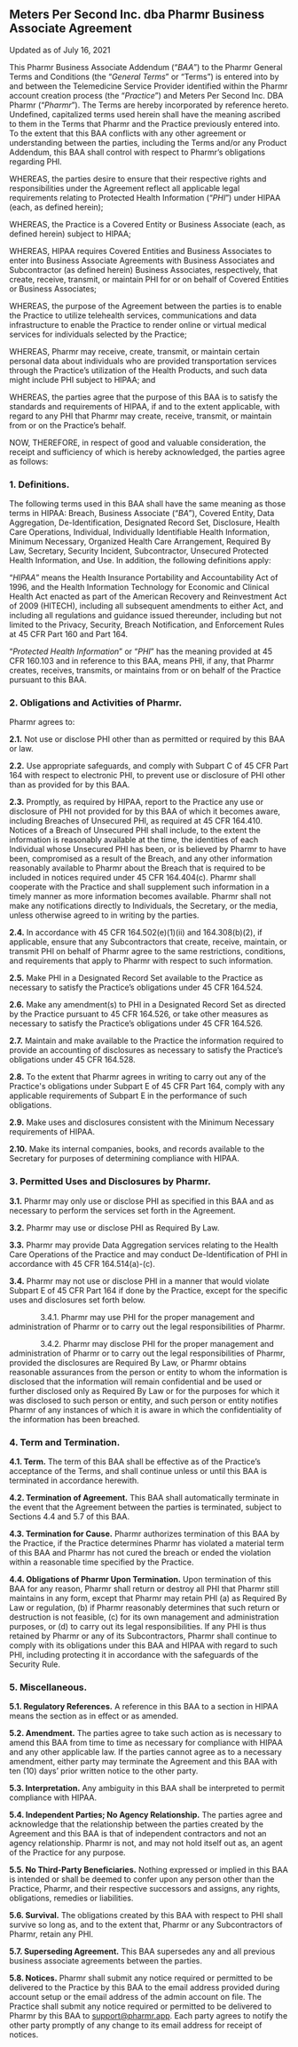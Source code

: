 ## Meters Per Second Inc. dba Pharmr Business Associate Agreement 
Updated as of July 16,  2021

This Pharmr Business Associate Addendum (“_BAA_”) to the Pharmr General Terms and Conditions (the “_General Terms_” or “Terms”) is entered into by and between the Telemedicine Service Provider identified within the Pharmr account creation process (the “_Practice_”) and Meters Per Second Inc. DBA Pharmr (“_Pharmr_”). The Terms are hereby incorporated by reference hereto. Undefined, capitalized terms used herein shall have the meaning ascribed to them in the Terms that Pharmr and the Practice previously entered into. To the extent that this BAA conflicts with any other agreement or understanding between the parties, including the Terms and/or any Product Addendum, this BAA shall control with respect to Pharmr’s obligations regarding PHI.

WHEREAS, the parties desire to ensure that their respective rights and responsibilities under the Agreement reflect all applicable legal requirements relating to Protected Health Information (“_PHI_”) under HIPAA (each, as defined herein);

WHEREAS, the Practice is a Covered Entity or Business Associate (each, as defined herein) subject to HIPAA;

WHEREAS, HIPAA requires Covered Entities and Business Associates to enter into Business Associate Agreements with Business Associates and Subcontractor (as defined herein) Business Associates, respectively, that create, receive, transmit, or maintain PHI for or on behalf of Covered Entities or Business Associates;

WHEREAS, the purpose of the Agreement between the parties is to enable the Practice to utilize telehealth services, communications and data infrastructure to enable the Practice to render online or virtual medical services for individuals selected by the Practice;

WHEREAS, Pharmr may receive, create, transmit, or maintain certain personal data about individuals who are provided transportation services through the Practice’s utilization of the Health Products, and such data might include PHI subject to HIPAA; and

WHEREAS, the parties agree that the purpose of this BAA is to satisfy the standards and requirements of HIPAA, if and to the extent applicable, with regard to any PHI that Pharmr may create, receive, transmit, or maintain from or on the Practice’s behalf.

NOW, THEREFORE, in respect of good and valuable consideration, the receipt and sufficiency of which is hereby acknowledged, the parties agree as follows:

### 1.    Definitions.

The following terms used in this BAA shall have the same meaning as those terms in HIPAA: Breach, Business Associate (“_BA_”), Covered Entity, Data Aggregation, De-Identification, Designated Record Set, Disclosure, Health Care Operations, Individual, Individually Identifiable Health Information, Minimum Necessary, Organized Health Care Arrangement, Required By Law, Secretary, Security Incident, Subcontractor, Unsecured Protected Health Information, and Use. In addition, the following definitions apply:

“_HIPAA_” means the Health Insurance Portability and Accountability Act of 1996, and the Health Information Technology for Economic and Clinical Health Act enacted as part of the American Recovery and Reinvestment Act of 2009 (HITECH), including all subsequent amendments to either Act, and including all regulations and guidance issued thereunder, including but not limited to the Privacy, Security, Breach Notification, and Enforcement Rules at 45 CFR Part 160 and Part 164.

“_Protected Health Information_” or “_PHI_” has the meaning provided at 45 CFR 160.103 and in reference to this BAA, means PHI, if any, that Pharmr creates, receives, transmits, or maintains from or on behalf of the Practice pursuant to this BAA.

### 2.    Obligations and Activities of Pharmr.

Pharmr agrees to:

**2.1.**    Not use or disclose PHI other than as permitted or required by this BAA or law.

**2.2.**    Use appropriate safeguards, and comply with Subpart C of 45 CFR Part 164 with respect to electronic PHI, to prevent use or disclosure of PHI other than as provided for by this BAA.

**2.3.**    Promptly, as required by HIPAA, report to the Practice any use or disclosure of PHI not provided for by this BAA of which it becomes aware, including Breaches of Unsecured PHI, as required at 45 CFR 164.410. Notices of a Breach of Unsecured PHI shall include, to the extent the information is reasonably available at the time, the identities of each Individual whose Unsecured PHI has been, or is believed by Pharmr to have been, compromised as a result of the Breach, and any other information reasonably available to Pharmr about the Breach that is required to be included in notices required under 45 CFR 164.404(c). Pharmr shall cooperate with the Practice and shall supplement such information in a timely manner as more information becomes available. Pharmr shall not make any notifications directly to Individuals, the Secretary, or the media, unless otherwise agreed to in writing by the parties.

**2.4.**    In accordance with 45 CFR 164.502(e)(1)(ii) and 164.308(b)(2), if applicable, ensure that any Subcontractors that create, receive, maintain, or transmit PHI on behalf of Pharmr agree to the same restrictions, conditions, and requirements that apply to Pharmr with respect to such information.

**2.5.**    Make PHI in a Designated Record Set available to the Practice as necessary to satisfy the Practice’s obligations under 45 CFR 164.524.

**2.6.**    Make any amendment(s) to PHI in a Designated Record Set as directed by the Practice pursuant to 45 CFR 164.526, or take other measures as necessary to satisfy the Practice’s obligations under 45 CFR 164.526.

**2.7.**    Maintain and make available to the Practice the information required to provide an accounting of disclosures as necessary to satisfy the Practice’s obligations under 45 CFR 164.528.

**2.8.**    To the extent that Pharmr agrees in writing to carry out any of the Practice's obligations under Subpart E of 45 CFR Part 164, comply with any applicable requirements of Subpart E in the performance of such obligations.

**2.9.**    Make uses and disclosures consistent with the Minimum Necessary requirements of HIPAA.

**2.10.**    Make its internal companies, books, and records available to the Secretary for purposes of determining compliance with HIPAA.

### 3. Permitted Uses and Disclosures by Pharmr.

**3.1.**    Pharmr may only use or disclose PHI as specified in this BAA and as necessary to perform the services set forth in the Agreement.

**3.2.**    Pharmr may use or disclose PHI as Required By Law.

**3.3.**    Pharmr may provide Data Aggregation services relating to the Health Care Operations of the Practice and may conduct De-Identification of PHI in accordance with 45 CFR 164.514(a)-(c).

**3.4.**    Pharmr may not use or disclose PHI in a manner that would violate Subpart E of 45 CFR Part 164 if done by the Practice, except for the specific uses and disclosures set forth below.

&emsp;&emsp;&emsp;&emsp;3.4.1.    Pharmr may use PHI for the proper management and administration of Pharmr or to carry out the legal responsibilities of Pharmr.

&emsp;&emsp;&emsp;&emsp;3.4.2.    Pharmr may disclose PHI for the proper management and administration of Pharmr or to carry out the legal responsibilities of Pharmr, provided the disclosures are Required By Law, or Pharmr obtains reasonable assurances from the person or entity to whom the information is disclosed that the information will remain confidential and be used or further disclosed only as Required By Law or for the purposes for which it was disclosed to such person or entity, and such person or entity notifies Pharmr of any instances of which it is aware in which the confidentiality of the information has been breached.

### 4.    Term and Termination.

**4.1.    Term.** The term of this BAA shall be effective as of the Practice’s acceptance of the Terms, and shall continue unless or until this BAA is terminated in accordance herewith.

**4.2.    Termination of Agreement.** This BAA shall automatically terminate in the event that the Agreement between the parties is terminated, subject to Sections 4.4 and 5.7 of this BAA.

**4.3.    Termination for Cause.** Pharmr authorizes termination of this BAA by the Practice, if the Practice determines Pharmr has violated a material term of this BAA and Pharmr has not cured the breach or ended the violation within a reasonable time specified by the Practice.

**4.4.    Obligations of Pharmr Upon Termination.** Upon termination of this BAA for any reason, Pharmr shall return or destroy all PHI that Pharmr still maintains in any form, except that Pharmr may retain PHI (a) as Required By Law or regulation, (b) if Pharmr reasonably determines that such return or destruction is not feasible, (c) for its own management and administration purposes, or (d) to carry out its legal responsibilities. If any PHI is thus retained by Pharmr or any of its Subcontractors, Pharmr shall continue to comply with its obligations under this BAA and HIPAA with regard to such PHI, including protecting it in accordance with the safeguards of the Security Rule.

### 5. Miscellaneous.

**5.1.    Regulatory References.** A reference in this BAA to a section in HIPAA means the section as in effect or as amended.

**5.2.    Amendment.** The parties agree to take such action as is necessary to amend this BAA from time to time as necessary for compliance with HIPAA and any other applicable law. If the parties cannot agree as to a necessary amendment, either party may terminate the Agreement and this BAA with ten (10) days’ prior written notice to the other party.

**5.3.    Interpretation.** Any ambiguity in this BAA shall be interpreted to permit compliance with HIPAA.

**5.4.    Independent Parties; No Agency Relationship.** The parties agree and acknowledge that the relationship between the parties created by the Agreement and this BAA is that of independent contractors and not an agency relationship. Pharmr is not, and may not hold itself out as, an agent of the Practice for any purpose.

**5.5.    No Third-Party Beneficiaries.** Nothing expressed or implied in this BAA is intended or shall be deemed to confer upon any person other than the Practice, Pharmr, and their respective successors and assigns, any rights, obligations, remedies or liabilities.

**5.6.     Survival.** The obligations created by this BAA with respect to PHI shall survive so long as, and to the extent that, Pharmr or any Subcontractors of Pharmr, retain any PHI.

**5.7.    Superseding Agreement.** This BAA supersedes any and all previous business associate agreements between the parties.

**5.8.    Notices.** Pharmr shall submit any notice required or permitted to be delivered to the Practice by this BAA to the email address provided during account setup or the email address of the admin account on file. The Practice shall submit any notice required or permitted to be delivered to Pharmr by this BAA to support@pharmr.app. Each party agrees to notify the other party promptly of any change to its email address for receipt of notices.
